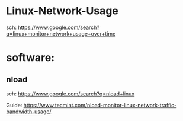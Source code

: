 # Linux-Network-Usage
sch: https://www.google.com/search?q=linux+monitor+network+usage+over+time

# software:
## nload
sch: https://www.google.com/search?q=nload+linux

Guide: https://www.tecmint.com/nload-monitor-linux-network-traffic-bandwidth-usage/
